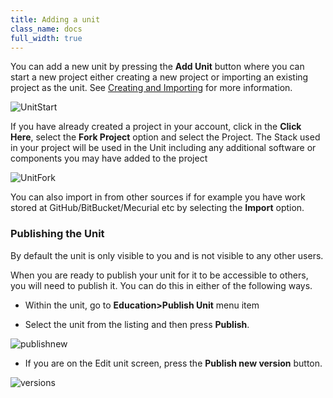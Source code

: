 ```yaml
---
title: Adding a unit
class_name: docs
full_width: true
---
```


You can add a new unit by pressing the **Add Unit** button where you can start a new project either creating a new project or importing an existing project as the unit. See [Creating and Importing](/docs/project/creating/) for more information.

<img alt="UnitStart" src="/img/docs/unitstart.png" class="simple"/>

If you have already created a project in your account, click in the **Click Here**, select the **Fork Project** option and select the Project. The Stack used in your project will be used in the Unit including any additional software or components you may have added to the project

<img alt="UnitFork" src="/img/docs/unitfork.png" class="simple"/>

You can also import in from other sources if for example you have work stored at GitHub/BitBucket/Mecurial etc by selecting the **Import** option.

### Publishing the Unit

By default the unit is only visible to you and is not visible to any other users.

When you are ready to publish your unit for it to be accessible to others, you will need to publish it. You can do this in either of the following ways.

- Within the unit, go to **Education>Publish Unit** menu item

- Select the unit from the listing and then press **Publish**.

<img alt="publishnew" src="/img/docs/publishnew.png" class="simple"/>

- If you are on the Edit unit screen, press the **Publish new version** button.

<img alt="versions" src="/img/docs/versions.png" class="simple"/>


